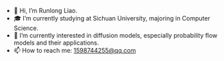 - 👋 Hi, I’m Runlong Liao.
- 🎓 I’m currently studying at Sichuan University, majoring in Computer Science.
- 👀 I’m currently interested in diffusion models, especially probability flow models and their applications.
- 📫 How to reach me: 1598744255@qq.com

<!---
KINGLRL/KINGLRL is a ✨ special ✨ repository because its `README.md` (this file) appears on your GitHub profile.
You can click the Preview link to take a look at your changes.
--->
